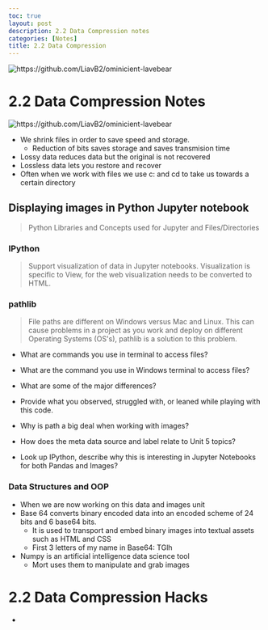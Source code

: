 ```yaml
---
toc: true
layout: post
description: 2.2 Data Compression notes
categories: [Notes]
title: 2.2 Data Compression
---
```


![]({{site.baseurl}}/images/smiley.png "https://github.com/LiavB2/ominicient-lavebear")

# 2.2 Data Compression Notes

![]({{site.baseurl}}/images/lossy.png "https://github.com/LiavB2/ominicient-lavebear")

- We shrink files in order to save speed and storage.
    - Reduction of bits saves storage and saves transmision time
- Lossy data reduces data but the original is not recovered
- Lossless data lets you restore and recover
- Often when we work with files we use c: and cd to take us towards a certain directory

## Displaying images in Python Jupyter notebook
> Python Libraries and Concepts used for Jupyter and Files/Directories

### IPython 
> Support visualization of data in Jupyter notebooks.  Visualization is specific to View, for the web visualization needs to be converted to HTML.

### pathlib
> File paths are different on Windows versus Mac and Linux.  This can cause problems in a project as you work and deploy on different Operating Systems (OS's), pathlib is a solution to this problem. 
- What are commands you use in terminal to access files?
- What are the command you use in Windows terminal to access files?
- What are some of the major differences?

- Provide what you observed, struggled with, or leaned while playing with this code.
- Why is path a big deal when working with images?
- How does the meta data source and label relate to Unit 5 topics?
- Look up IPython, describe why this is interesting in Jupyter Notebooks for both Pandas and Images?

### Data Structures and OOP
- When we are now working on this data and images unit
- Base 64 converts binary encoded data into an encoded scheme of 24 bits and 6 base64 bits. 
    - It is used to transport and embed binary images into textual assets such as HTML and CSS
    - First 3 letters of my name in Base64: TGlh
- Numpy is an artificial intelligence data science tool
    - Mort uses them to manipulate and grab images


# 2.2 Data Compression Hacks
- 

